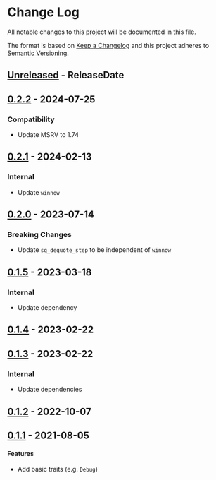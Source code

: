 # Change Log
All notable changes to this project will be documented in this file.

The format is based on [Keep a Changelog](http://keepachangelog.com/)
and this project adheres to [Semantic Versioning](http://semver.org/).

<!-- next-header -->
## [Unreleased] - ReleaseDate

## [0.2.2] - 2024-07-25

### Compatibility

- Update MSRV to 1.74

## [0.2.1] - 2024-02-13

### Internal

- Update `winnow`

## [0.2.0] - 2023-07-14

### Breaking Changes

- Update `sq_dequote_step` to be independent of `winnow`

## [0.1.5] - 2023-03-18

### Internal

- Update dependency

## [0.1.4] - 2023-02-22

## [0.1.3] - 2023-02-22

### Internal

- Update dependencies

## [0.1.2] - 2022-10-07

## [0.1.1] - 2021-08-05

#### Features

- Add basic traits (e.g. `Debug`)

<!-- next-url -->
[Unreleased]: https://github.com/epage/git-stack/compare/v0.2.2...HEAD
[0.2.2]: https://github.com/epage/git-stack/compare/v0.2.1...v0.2.2
[0.2.1]: https://github.com/epage/git-stack/compare/v0.2.0...v0.2.1
[0.2.0]: https://github.com/epage/git-stack/compare/v0.1.5...v0.2.0
[0.1.5]: https://github.com/epage/git-stack/compare/v0.1.4...v0.1.5
[0.1.4]: https://github.com/epage/git-stack/compare/v0.1.3...v0.1.4
[0.1.3]: https://github.com/epage/git-stack/compare/v0.1.2...v0.1.3
[0.1.2]: https://github.com/epage/git-stack/compare/v0.1.1...v0.1.2
[0.1.1]: https://github.com/rust-cli/concolor/compare/a13c2f093b29f24de617a659d06a55633a5b65f0...v0.1.1
